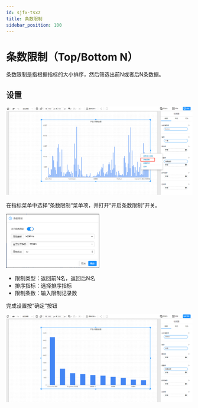 ```yaml
---
id: sjfx-tsxz
title: 条数限制
sidebar_position: 100
---
```

# 条数限制（Top/Bottom N）

条数限制是指根据指标的大小排序，然后筛选出前N或者后N条数据。

## 设置

   <div align="left"><img src="../../static/img/datafor/analysis/image-20230108200513481.png" /></div>

在指标菜单中选择”条数限制“菜单项，并打开“开启条数限制”开关。

   <div align="left"><img src="../../static/img/datafor/analysis/image-20230108201604207.png" alt="image-20230108201604207"  width="50%" /></div>

- 限制类型：返回前N名，返回后N名
- 排序指标：选择排序指标
- 限制条数：输入限制记录数

完成设置按“确定”按钮

   <div align="left"><img src="../../static/img/datafor/analysis/image-20230108201742206.png" /></div>
